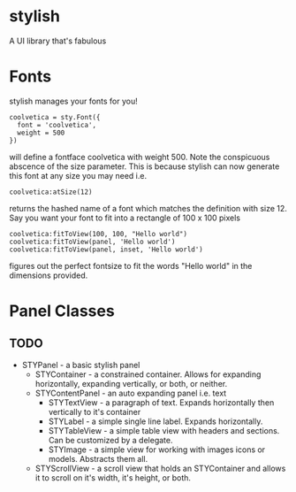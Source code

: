 # stylish
A UI library that's fabulous 

# Fonts
stylish manages your fonts for you!
```
coolvetica = sty.Font({
  font = 'coolvetica',
  weight = 500
})
```
will define a fontface coolvetica with weight 500. Note the conspicuous abscence of the size parameter. This is because stylish
can now generate this font at any size you may need i.e.
```
coolvetica:atSize(12)
```
returns the hashed name of a font which matches the definition with size 12. Say you want your font to fit into a rectangle of 100 x 100 pixels
```
coolvetica:fitToView(100, 100, "Hello world")
coolvetica:fitToView(panel, 'Hello world')
coolvetica:fitToView(panel, inset, 'Hello world')
```
figures out the perfect fontsize to fit the words "Hello world" in the dimensions provided.

# Panel Classes
## TODO
 - STYPanel - a basic stylish panel
   - STYContainer - a constrained container. Allows for expanding horizontally, expanding vertically, or both, or neither.
   - STYContentPanel - an auto expanding panel i.e. text
     - STYTextView - a paragraph of text. Expands horizontally then vertically to it's container
     - STYLabel - a simple single line label. Expands horizontally.
     - STYTableView - a simple table view with headers and sections. Can be customized by a delegate.
     - STYImage - a simple view for working with images icons or models. Abstracts them all. 
   - STYScrollView - a scroll view that holds an STYContainer and allows it to scroll on it's width, it's height, or both.
